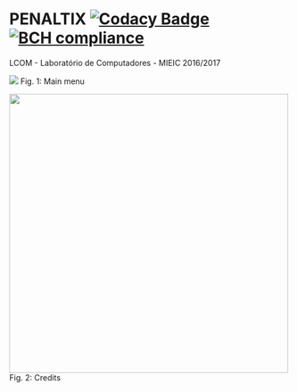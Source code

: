 # PENALTIX    [![Codacy Badge](https://api.codacy.com/project/badge/Grade/a208678e675541ef961aaab21af29cbd)](https://www.codacy.com/app/duartencar/LCOM-FEUP?utm_source=github.com&amp;utm_medium=referral&amp;utm_content=duartencar/LCOM-FEUP&amp;utm_campaign=Badge_Grade) [![BCH compliance](https://bettercodehub.com/edge/badge/duartencar/LCOM-FEUP?branch=master)](https://bettercodehub.com/)
LCOM - Laboratório de Computadores - MIEIC 2016/2017

![]("https://github.com/bernardomcbarbosa/feup-lcom/blob/master/proj/src/images/night_final.bmp")
Fig. 1: Main menu

<img src="https://github.com/bernardomcbarbosa/feup-lcom/blob/master/proj/src/images/credits_about.bmp" width="500">
Fig. 2: Credits
